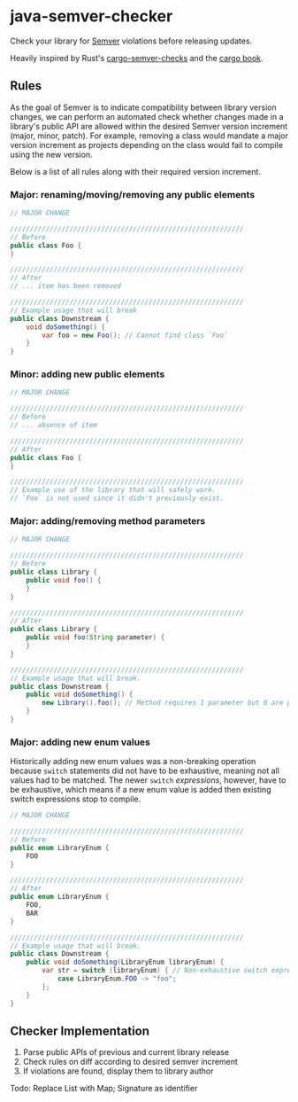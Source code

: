 # java-semver-checker

Check your library for [Semver](https://semver.org/) violations before releasing updates.

Heavily inspired by Rust's [cargo-semver-checks](https://github.com/obi1kenobi/cargo-semver-checks) and
the [cargo book](https://doc.rust-lang.org/cargo/reference/semver.html#item-remove).

## Rules

As the goal of Semver is to indicate compatibility between library version changes, we can perform an automated check
whether changes made in a library's public API are allowed within the desired Semver version increment (major, minor,
patch). For example, removing a class would mandate a major version increment as projects depending on the class would
fail to
compile using the new version.

Below is a list of all rules along with their required version increment.

[//]: # (WARNING: Whenever renaming these section titles, check the rule implementations so that no links are broken.)

### Major: renaming/moving/removing any public elements

```java
// MAJOR CHANGE

///////////////////////////////////////////////////////////
// Before
public class Foo {
}

///////////////////////////////////////////////////////////
// After
// ... item has been removed

///////////////////////////////////////////////////////////
// Example usage that will break
public class Downstream {
    void doSomething() {
        var foo = new Foo(); // Cannot find class `Foo`
    }
}
```

### Minor: adding new public elements

```java
// MAJOR CHANGE

///////////////////////////////////////////////////////////
// Before
// ... absence of item

///////////////////////////////////////////////////////////
// After
public class Foo {
}

///////////////////////////////////////////////////////////
// Example use of the library that will safely work.
// `Foo` is not used since it didn't previously exist.
```

### Major: adding/removing method parameters

```java
// MAJOR CHANGE

///////////////////////////////////////////////////////////
// Before
public class Library {
    public void foo() {
    }
}

///////////////////////////////////////////////////////////
// After
public class Library {
    public void foo(String parameter) {
    }
}

///////////////////////////////////////////////////////////
// Example usage that will break.
public class Downstream {
    public void doSomething() {
        new Library().foo(); // Method requires 1 parameter but 0 are provided
    }
}
```

### Major: adding new enum values

Historically adding new enum values was a non-breaking operation because `switch` statements did not have to be
exhaustive, meaning not all values had to be matched. The newer `switch` _expressions_, however, have to be exhaustive,
which means if a new enum value is added then existing switch expressions stop to compile.

```java
// MAJOR CHANGE

///////////////////////////////////////////////////////////
// Before
public enum LibraryEnum {
    FOO
}

///////////////////////////////////////////////////////////
// After
public enum LibraryEnum {
    FOO,
    BAR
}

///////////////////////////////////////////////////////////
// Example usage that will break.
public class Downstream {
    public void doSomething(LibraryEnum libraryEnum) {
        var str = switch (libraryEnum) { // Non-exhaustive switch expression (without default case)
            case LibraryEnum.FOO -> "foo";
        };
    }
}
```

## Checker Implementation

1. Parse public APIs of previous and current library release
2. Check rules on diff according to desired semver increment
3. If violations are found, display them to library author

Todo: Replace List with Map; Signature as identifier

